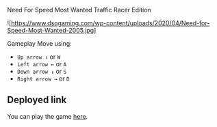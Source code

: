 Need For Speed Most Wanted Traffic Racer Edition

![https://www.dsogaming.com/wp-content/uploads/2020/04/Need-for-Speed-Most-Wanted-2005.jpg]

Gameplay
  Move using:
- `Up arrow ↑` or `W`
- `Left arrow ←` or `A`
- `Down arrow ↓` or `S`
- `Right arrow →` or `D`

## Deployed link
You can play the game [here](https://marvelous-profiterole-5a2299.netlify.app/index.html).


